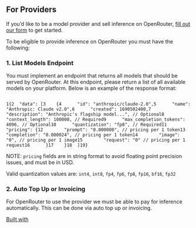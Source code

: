 ## For Providers

If you’d like to be a model provider and sell inference on OpenRouter, [fill out our form](https://openrouter.notion.site/15a2fd57c4dc8067bc61ecd5263b31fd) to get started.

To be eligible to provide inference on OpenRouter you must have the following:

### 1\. List Models Endpoint

You must implement an endpoint that returns all models that should be served by OpenRouter. At this endpoint, please return a list of all available models on your platform. Below is an example of the response format:

```code-block text-sm

1{2  "data": [3    {4      "id": "anthropic/claude-2.0",5      "name": "Anthropic: Claude v2.0",6      "created": 1690502400,7      "description": "Anthropic's flagship model...", // Optional8      "context_length": 100000, // Required9      "max_completion_tokens": 4096, // Optional10      "quantization": "fp8", // Required11      "pricing": {12        "prompt": "0.000008", // pricing per 1 token13        "completion": "0.000024", // pricing per 1 token14        "image": "0", // pricing per 1 image15        "request": "0" // pricing per 1 request16      }17    }18  ]19}
```

NOTE: `pricing` fields are in string format to avoid floating point precision issues, and must be in USD.

Valid quantization values are:
`int4`, `int8`, `fp4`, `fp6`, `fp8`, `fp16`, `bf16`, `fp32`

### 2\. Auto Top Up or Invoicing

For OpenRouter to use the provider we must be able to pay for inference automatically. This can be done via auto top up or invoicing.

[Built with](https://buildwithfern.com/?utm_campaign=buildWith&utm_medium=docs&utm_source=openrouter.ai)